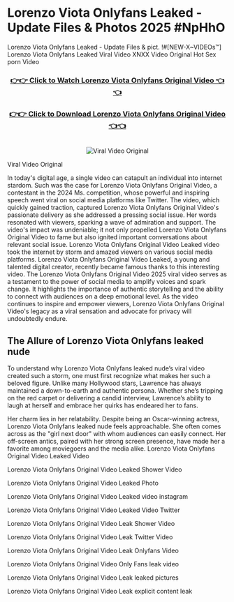 # Lorenzo Viota Onlyfans Leaked - Update Files & Photos 2025 #NpHhO

Lorenzo Viota Onlyfans Leaked - Update Files & pict. !#[NEW-X~VIDEOs™] Lorenzo Viota Onlyfans Leaked Viral Video XNXX Video Original Hot Sex porn Video
<br>
<div align="center">
<h3><a href="https://links2leaks.com?utm_source=lorenzoviota&utm_medium=gitlong" rel="nofollow">👉👉 Click to Watch Lorenzo Viota Onlyfans Original Video 👈👈</a></h3>
<h3><a href="https://links2leaks.com?utm_source=lorenzoviota&utm_medium=gitlong" rel="nofollow">👉👉 Click to Download Lorenzo Viota Onlyfans Original Video 👈👈</a></h3>
<br>
<a href="https://links2leaks.com?utm_source=lorenzoviota&utm_medium=gitlong" rel="nofollow"><img src="https://i.ibb.co/Gkj2r4b/banner.png" alt="Viral Video Original" style="max-width: 100%; display: inline-block;" data-target="animated-image.originalImage"></a>
</div>

Viral Video Original

In today's digital age, a single video can catapult an individual into internet stardom. Such was the case for Lorenzo Viota Onlyfans Original Video, a contestant in the 2024 Ms. competition, whose powerful and inspiring speech went viral on social media platforms like Twitter.
The video, which quickly gained traction, captured Lorenzo Viota Onlyfans Original Video's passionate delivery as she addressed a pressing social issue. Her words resonated with viewers, sparking a wave of admiration and support. The video's impact was undeniable; it not only propelled Lorenzo Viota Onlyfans Original Video to fame but also ignited important conversations about relevant social issue.
Lorenzo Viota Onlyfans Original Video Leaked video took the internet by storm and amazed viewers on various social media platforms. Lorenzo Viota Onlyfans Original Video Leaked, a young and talented digital creator, recently became famous thanks to this interesting video.
The Lorenzo Viota Onlyfans Original Video 2025 viral video serves as a testament to the power of social media to amplify voices and spark change. It highlights the importance of authentic storytelling and the ability to connect with audiences on a deep emotional level. As the video continues to inspire and empower viewers, Lorenzo Viota Onlyfans Original Video's legacy as a viral sensation and advocate for privacy will undoubtedly endure.

<h2>The Allure of Lorenzo Viota Onlyfans leaked nude</h2>


To understand why Lorenzo Viota Onlyfans leaked nude’s viral video created such a storm, one must first recognize what makes her such a beloved figure. Unlike many Hollywood stars, Lawrence has always maintained a down-to-earth and authentic persona. Whether she’s tripping on the red carpet or delivering a candid interview, Lawrence’s ability to laugh at herself and embrace her quirks has endeared her to fans.

Her charm lies in her relatability. Despite being an Oscar-winning actress, Lorenzo Viota Onlyfans leaked nude feels approachable. She often comes across as the "girl next door" with whom audiences can easily connect. Her off-screen antics, paired with her strong screen presence, have made her a favorite among moviegoers and the media alike.
Lorenzo Viota Onlyfans Original Video Leaked Video

Lorenzo Viota Onlyfans Original Video Leaked Shower Video

Lorenzo Viota Onlyfans Original Video Leaked Photo

Lorenzo Viota Onlyfans Original Video Leaked video instagram

Lorenzo Viota Onlyfans Original Video Leaked Video Twitter

Lorenzo Viota Onlyfans Original Video Leak Shower Video

Lorenzo Viota Onlyfans Original Video Leak Twitter Video

Lorenzo Viota Onlyfans Original Video Leak Onlyfans Video

Lorenzo Viota Onlyfans Original Video Only Fans leak video

Lorenzo Viota Onlyfans Original Video Leak leaked pictures

Lorenzo Viota Onlyfans Original Video Leak explicit content leak